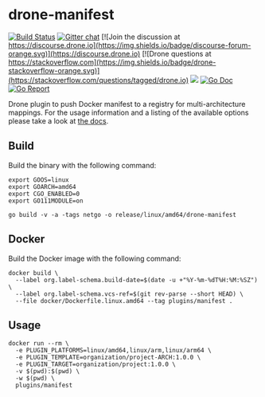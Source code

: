 # drone-manifest

[![Build Status](http://cloud.drone.io/api/badges/drone-plugins/drone-manifest/status.svg)](http://cloud.drone.io/drone-plugins/drone-manifest)
[![Gitter chat](https://badges.gitter.im/drone/drone.png)](https://gitter.im/drone/drone)
[![Join the discussion at https://discourse.drone.io](https://img.shields.io/badge/discourse-forum-orange.svg)](https://discourse.drone.io)
[![Drone questions at https://stackoverflow.com](https://img.shields.io/badge/drone-stackoverflow-orange.svg)](https://stackoverflow.com/questions/tagged/drone.io)
[![](https://images.microbadger.com/badges/image/plugins/manifest.svg)](https://microbadger.com/images/plugins/manifest "Get your own image badge on microbadger.com")
[![Go Doc](https://godoc.org/github.com/drone-plugins/drone-manifest?status.svg)](http://godoc.org/github.com/drone-plugins/drone-manifest)
[![Go Report](https://goreportcard.com/badge/github.com/drone-plugins/drone-manifest)](https://goreportcard.com/report/github.com/drone-plugins/drone-manifest)

Drone plugin to push Docker manifest to a registry for multi-architecture mappings. For the usage information and a listing of the available options please take a look at [the docs](http://plugins.drone.io/drone-plugins/drone-manifest/).

## Build

Build the binary with the following command:

```console
export GOOS=linux
export GOARCH=amd64
export CGO_ENABLED=0
export GO111MODULE=on

go build -v -a -tags netgo -o release/linux/amd64/drone-manifest
```

## Docker

Build the Docker image with the following command:

```console
docker build \
  --label org.label-schema.build-date=$(date -u +"%Y-%m-%dT%H:%M:%SZ") \
  --label org.label-schema.vcs-ref=$(git rev-parse --short HEAD) \
  --file docker/Dockerfile.linux.amd64 --tag plugins/manifest .
```

## Usage

```console
docker run --rm \
  -e PLUGIN_PLATFORMS=linux/amd64,linux/arm,linux/arm64 \
  -e PLUGIN_TEMPLATE=organization/project-ARCH:1.0.0 \
  -e PLUGIN_TARGET=organization/project:1.0.0 \
  -v $(pwd):$(pwd) \
  -w $(pwd) \
  plugins/manifest
```

